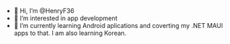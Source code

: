- 👋 Hi, I’m @HenryF36
- 👀 I’m interested in app development
- 🌱 I’m currently learning Android aplications and coverting my .NET MAUI apps to that. I am also learning Korean.

<!---
HenryF36/HenryF36 is a ✨ special ✨ repository because its `README.md` (this file) appears on your GitHub profile.
You can click the Preview link to take a look at your changes.
--->

